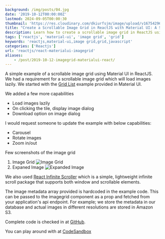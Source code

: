 ```yaml
---
background: /img/posts/04.jpg
date: '2019-10-12T00:00:00Z'
lastmod: 2024-09-05T00:00:30
thumbnail: 'https://res.cloudinary.com/dkiurfsjm/image/upload/v1675429691/React-Dark_trdwyz.jpg'
title: "Create a Scrollable Image Grid in ReactJS with Material UI: A Simple Guide"
description: Learn how to create a scrollable image grid in ReactJS using Material UI. Discover the power of lazy loading to enhance your web performance.
tags: ['reactjs', 'material-ui', 'image grid', 'grid']
keywords: 'reactjs,material-ui,image grid,grid,javascript'
categories: ['Reactjs']
url: 'reactjs/react-materialui-imagegrid'
aliases:
    - /post/2019-10-12-imagegrid-materialui-react/
---
```


A simple example of a scrollable image grid using Material UI in ReactJS. We had a requirement for a scrollable image grid which will load images lazily. We started with the [Grid List](https://material-ui.com/components/grid-list/) example provided in Material UI.

We added a few more capabilities

- Load images lazily
- On clicking the tile, display image dialog
- Download option on image dialog

I would request someone to update the example with below capabilities:

- Carousel
- Rotate images
- Zoom in/out

Few screenshots of the image grid

1. Image Grid ![Image Grid](https://res.cloudinary.com/dkiurfsjm/image/upload/v1725520524/ss_0_yawyfq.png)
2. Expaned Image ![Expanded Image](https://res.cloudinary.com/dkiurfsjm/image/upload/v1725520524/ss_1_vk6k8h.png)

We also used [React Infinite Scroller](https://github.com/CassetteRocks/react-infinite-scroller) which is a simple, lightweight infinite scroll package that supports both window and scrollable elements.

The image metadata array provided is hardcoded in the example code. This can be passed to the imagegrid component as a prop and fetched from your application's api endpoint. For example; we store the metadata in our database and actual images in different resolutions are stored in Amazon S3.

Complete code is checked in at [GitHub](https://github.com/manisuec/Sandbox).

You can play around with at [CodeSandbox](https://codesandbox.io/embed/imagegrid-lepk2)


